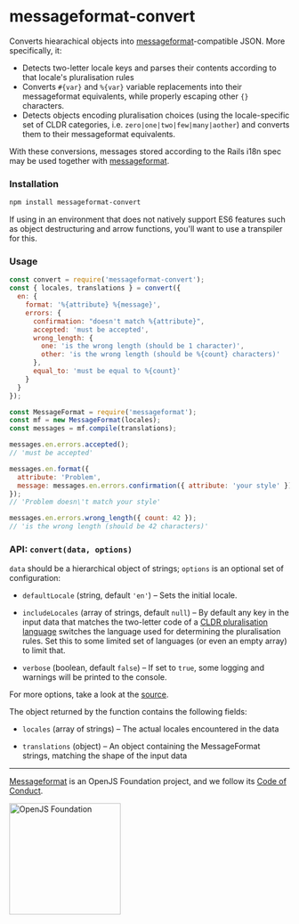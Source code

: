 # messageformat-convert

Converts hiearachical objects into [messageformat]-compatible JSON. More
specifically, it:

- Detects two-letter locale keys and parses their contents according to that
  locale's pluralisation rules
- Converts `#{var}` and `%{var}` variable replacements into their messageformat
  equivalents, while properly escaping other `{}` characters.
- Detects objects encoding pluralisation choices (using the locale-specific set
  of CLDR categories, i.e. `zero|one|two|few|many|aother`) and converts them to
  their messageformat equivalents.

With these conversions, messages stored according to the Rails i18n spec may be
used together with [messageformat].

### Installation

```sh
npm install messageformat-convert
```

If using in an environment that does not natively support ES6 features such as
object destructuring and arrow functions, you'll want to use a transpiler for this.

### Usage

```js
const convert = require('messageformat-convert');
const { locales, translations } = convert({
  en: {
    format: '%{attribute} %{message}',
    errors: {
      confirmation: "doesn't match %{attribute}",
      accepted: 'must be accepted',
      wrong_length: {
        one: 'is the wrong length (should be 1 character)',
        other: 'is the wrong length (should be %{count} characters)'
      },
      equal_to: 'must be equal to %{count}'
    }
  }
});

const MessageFormat = require('messageformat');
const mf = new MessageFormat(locales);
const messages = mf.compile(translations);

messages.en.errors.accepted();
// 'must be accepted'

messages.en.format({
  attribute: 'Problem',
  message: messages.en.errors.confirmation({ attribute: 'your style' })
});
// 'Problem doesn\'t match your style'

messages.en.errors.wrong_length({ count: 42 });
// 'is the wrong length (should be 42 characters)'
```

### API: `convert(data, options)`

`data` should be a hierarchical object of strings; `options` is an optional set
of configuration:

- `defaultLocale` (string, default `'en'`) – Sets the initial locale.

- `includeLocales` (array of strings, default `null`) – By default any key in the
  input data that matches the two-letter code of a [CLDR pluralisation language]
  switches the language used for determining the pluralisation rules. Set this to
  some limited set of languages (or even an empty array) to limit that.

- `verbose` (boolean, default `false`) – If set to `true`, some logging and
  warnings will be printed to the console.

For more options, take a look at the [source](./index.js).

The object returned by the function contains the following fields:

- `locales` (array of strings) – The actual locales encountered in the data

- `translations` (object) – An object containing the MessageFormat strings,
  matching the shape of the input data

[cldr pluralisation language]: http://www.unicode.org/cldr/charts/latest/supplemental/language_plural_rules.html
[messageformat]: https://messageformat.github.io/

---

[Messageformat](https://messageformat.github.io/) is an OpenJS Foundation project, and we follow its [Code of Conduct](https://github.com/openjs-foundation/cross-project-council/blob/master/CODE_OF_CONDUCT.md).

<a href="https://openjsf.org">
<img width=200 alt="OpenJS Foundation" src="https://messageformat.github.io/messageformat/logo/openjsf.svg" />
</a>
